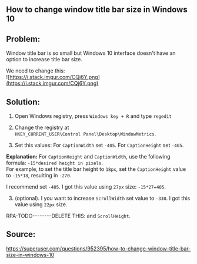 ## How to change window title bar size in Windows 10 

## Problem: 
Window title bar is so small but Windows 10 interface doesn't have an option to increase title bar size.

We need to change this:  
![https://i.stack.imgur.com/CQj6Y.png](https://i.stack.imgur.com/CQj6Y.png)


## Solution:

1. Open Windows registry, press ```Windows key + R``` and type ```regedit```
1. Change the registry at  
```HKEY_CURRENT_USER\Control Panel\Desktop\WindowMetrics```.

2. Set this values:
For ```CaptionWidth``` set ```-405```.
For ```CaptionHeight``` set ```-405```.

**Explanation:**
For ```CaptionHeight``` and ```CaptionWidth```, use the following formula: ```-15*desired height in pixels```.  
For example, to set the title bar height to ```18px```, set the ```CaptionHeight``` value to ```-15*18```, resulting in ```-270```.

I recommend set ```-405```.  I got this value using ```27px``` size: ```-15*27=405```.


3. (optional). I you want to increase ```ScrollWidth``` set value to ```-330```. I got this value using ```22px``` size.


RPA-TODO--------DELETE THIS:
and ```ScrollHeight```.


## Source:  
<https://superuser.com/questions/952395/how-to-change-window-title-bar-size-in-windows-10>
